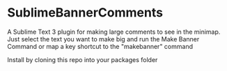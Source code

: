 SublimeBannerComments
=====================

A Sublime Text 3 plugin for making large comments to see in the minimap.
Just select the text you want to make big and run the Make Banner Command or map a key shortcut to the "makebanner" command

Install by cloning this repo into your packages folder
